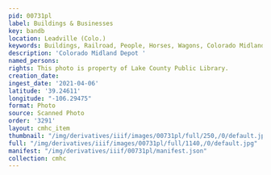 ```yaml
---
pid: 00731pl
label: Buildings & Businesses
key: bandb
location: Leadville (Colo.)
keywords: Buildings, Railroad, People, Horses, Wagons, Colorado Midland Railway Company
description: 'Colorado Midland Depot '
named_persons: 
rights: This photo is property of Lake County Public Library.
creation_date: 
ingest_date: '2021-04-06'
latitude: '39.24611'
longitude: "-106.29475"
format: Photo
source: Scanned Photo
order: '3291'
layout: cmhc_item
thumbnail: "/img/derivatives/iiif/images/00731pl/full/250,/0/default.jpg"
full: "/img/derivatives/iiif/images/00731pl/full/1140,/0/default.jpg"
manifest: "/img/derivatives/iiif/00731pl/manifest.json"
collection: cmhc
---
```


